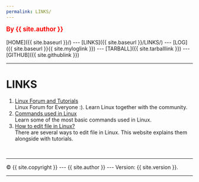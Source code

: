 ```yaml
---
permalink: LINKS/
---
```


<span style="color:red; font-weight:bold; font-size:larger;">By {{ site.author }}</span>
<br><br>
[HOME]({{ site.baseurl }}/) ---
[LINKS]({{ site.baseurl }}/LINKS/) ---
[LOG]({{ site.baseurl }}{{ site.myloglink }}) ---
[TARBALL]({{ site.tarballlink }}) ---
[GITHUB]({{ site.githublink }})
<br>

<hr>

# LINKS

1. [Linux Forum and Tutorials](https://www.linux.org/)<br>
   Linux Forum for Everyone :). Learn Linux together with the community.
2. [Commands used in Linux](https://hackr.io/blog/basic-linux-commands)<br>
   Learn some of the most basic commands used in Linux.
3. [How to edit file in Linux?](https://www.javatpoint.com/linux-edit-file)<br>
There are several ways to edit file in Linux. This website explains them alongside with tutorials.
<br>
<hr>
&copy; {{ site.copyright }} --- {{ site.author }} --- Version: {{ site.version }}.
<hr>
<br>
